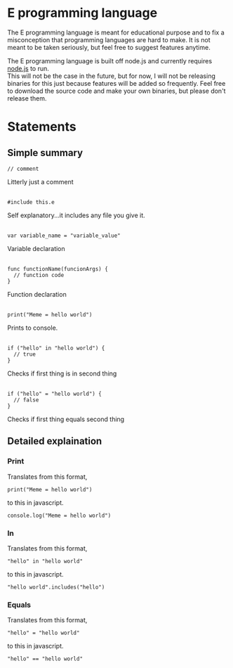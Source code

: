 # E programming language
The E programming language is meant for educational purpose and to fix a misconception that programming languages are hard to make.
It is not meant to be taken seriously, but feel free to suggest features anytime.

The E programming language is built off node.js and currently requires [node.js](https://nodejs.org/en/) to run.<br>
This will not be the case in the future, but for now, I will not be releasing binaries for this just because features will be added so frequently. 
Feel free to download the source code and make your own binaries, but please don't release them.
# Statements
## Simple summary
```
// comment
```
Litterly just a comment<br><br>
```
#include this.e
```
Self explanatory...it includes any file you give it.<br><br>
```
var variable_name = "variable_value"
```
Variable declaration<br><br>
```
func functionName(funcionArgs) {
  // function code
}
```
Function declaration<br><br>
```
print("Meme = hello world")
```
Prints to console.<br><br>
```
if ("hello" in "hello world") {
  // true
}
```

Checks if first thing is in second thing<br><br>
```
if ("hello" = "hello world") {
  // false
}
```

Checks if first thing equals second thing

## Detailed explaination
### Print
Translates from this format,
```
print("Meme = hello world")
```
to this in javascript.
```
console.log("Meme = hello world")
```

### In
Translates from this format,
```
"hello" in "hello world"
```
to this in javascript.
```
"hello world".includes("hello")
```

### Equals
Translates from this format,
```
"hello" = "hello world"
```
to this in javascript.
```
"hello" == "hello world"
```
